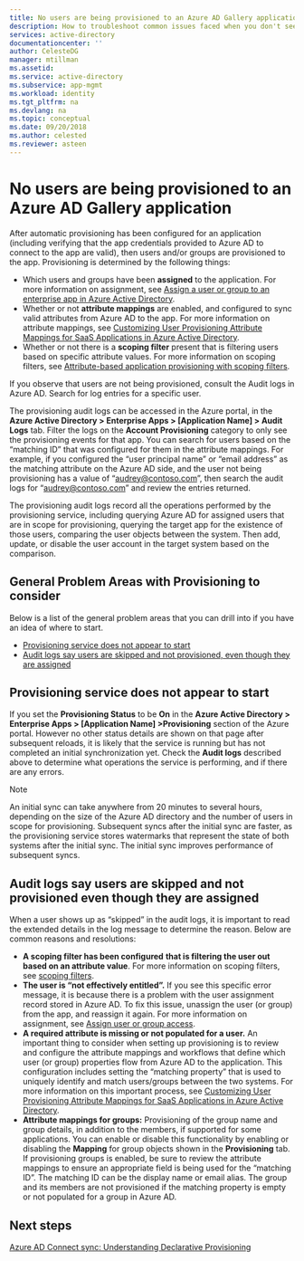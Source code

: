 ```yaml
---
title: No users are being provisioned to an Azure AD Gallery application | Microsoft Docs
description: How to troubleshoot common issues faced when you don't see users appearing in an Azure AD Gallery Application you have configured for user provisioning with Azure AD
services: active-directory
documentationcenter: ''
author: CelesteDG
manager: mtillman
ms.assetid: 
ms.service: active-directory
ms.subservice: app-mgmt
ms.workload: identity
ms.tgt_pltfrm: na
ms.devlang: na
ms.topic: conceptual
ms.date: 09/20/2018
ms.author: celested
ms.reviewer: asteen
---
```


# No users are being provisioned to an Azure AD Gallery application
After automatic provisioning has been configured for an application (including verifying that the app credentials provided to Azure AD to connect to the app are valid), then users and/or groups are provisioned to the app. Provisioning is determined by the following things:

-   Which users and groups have been **assigned** to the application. For more information on assignment, see [Assign a user or group to an enterprise app in Azure Active Directory](assign-user-or-group-access-portal.md).
-   Whether or not **attribute mappings** are enabled, and configured to sync valid attributes from Azure AD to the app. For more information on attribute mappings, see [Customizing User Provisioning Attribute Mappings for SaaS Applications in Azure Active Directory](customize-application-attributes.md).
-   Whether or not there is a **scoping filter** present that is filtering users based on specific attribute values. For more information on scoping filters, see [Attribute-based application provisioning with scoping filters](define-conditional-rules-for-provisioning-user-accounts.md).
  
If you observe that users are not being provisioned, consult the Audit logs in Azure AD. Search for log entries for a specific user.

The provisioning audit logs can be accessed in the Azure portal, in the **Azure Active Directory &gt; Enterprise Apps &gt; \[Application Name\] &gt; Audit Logs** tab. Filter the logs on the **Account Provisioning** category to only see the provisioning events for that app. You can search for users based on the “matching ID” that was configured for them in the attribute mappings. For example, if you configured the “user principal name” or “email address” as the matching attribute on the Azure AD side, and the user not being provisioning has a value of “audrey@contoso.com”, then search the audit logs for “audrey@contoso.com” and review the entries returned.

The provisioning audit logs record all the operations performed by the provisioning service, including querying Azure AD for assigned users that are in scope for provisioning, querying the target app for the existence of those users, comparing the user objects between the system. Then add, update, or disable the user account in the target system based on the comparison.

## General Problem Areas with Provisioning to consider
Below is a list of the general problem areas that you can drill into if you have an idea of where to start.

- [Provisioning service does not appear to start](#provisioning-service-does-not-appear-to-start)
- [Audit logs say users are skipped and not provisioned, even though they are assigned](#audit-logs-say-users-are-skipped-and-not-provisioned-even-though-they-are-assigned)

## Provisioning service does not appear to start
If you set the **Provisioning Status** to be **On** in the **Azure Active Directory &gt; Enterprise Apps &gt; \[Application Name\] &gt;Provisioning** section of the Azure portal. However no other status details are shown on that page after subsequent reloads, it is likely that the service is running but has not completed an initial synchronization yet. Check the **Audit logs** described above to determine what operations the service is performing, and if there are any errors.

>[!NOTE]
>An initial sync can take anywhere from 20 minutes to several hours, depending on the size of the Azure AD directory and the number of users in scope for provisioning. Subsequent syncs after the initial sync are faster, as the provisioning service stores watermarks that represent the state of both systems after the initial sync. The initial sync improves performance of subsequent syncs.
>


## Audit logs say users are skipped and not provisioned even though they are assigned

When a user shows up as “skipped” in the audit logs, it is important to read the extended details in the log message to determine the reason. Below are common reasons and resolutions:

- **A scoping filter has been configured** **that is filtering the user out based on an attribute value**. For more information on scoping filters, see [scoping filters](define-conditional-rules-for-provisioning-user-accounts.md).
- **The user is “not effectively entitled”.** If you see this specific error message, it is because there is a problem with the user assignment record stored in Azure AD. To fix this issue, unassign the user (or group) from the app, and reassign it again. For more information on assignment, see [Assign user or group access](assign-user-or-group-access-portal.md).
- **A required attribute is missing or not populated for a user.** An important thing to consider when setting up provisioning is to review and configure the attribute mappings and workflows that define which user (or group) properties flow from Azure AD to the application. This configuration includes setting the “matching property” that is used to uniquely identify and match users/groups between the two systems. For more information on this important process, see [Customizing User Provisioning Attribute Mappings for SaaS Applications in Azure Active Directory](customize-application-attributes.md).
- **Attribute mappings for groups:** Provisioning of the group name and group details, in addition to the members, if supported for some applications. You can enable or disable this functionality by enabling or disabling the **Mapping** for group objects shown in the **Provisioning** tab. If provisioning groups is enabled, be sure to review the attribute mappings to ensure an appropriate field is being used for the “matching ID”. The matching ID can be the display name or email alias. The group and its members are not provisioned if the matching property is empty or not populated for a group in Azure AD.

## Next steps

[Azure AD Connect sync: Understanding Declarative Provisioning](../hybrid/concept-azure-ad-connect-sync-declarative-provisioning.md)

